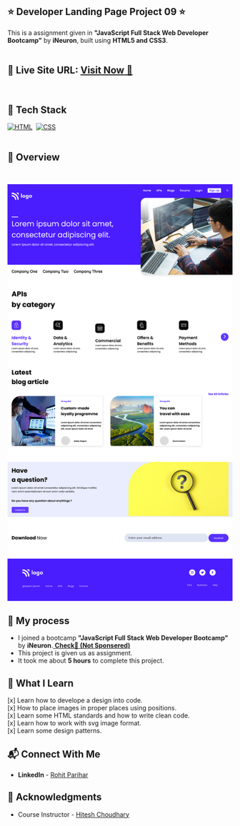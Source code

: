 ## ⭐ Developer Landing Page Project 09 ⭐

This is a assignment given in **"JavaScript Full Stack Web Developer Bootcamp"** by **iNeuron**, built using **HTML5 and CSS3**.
<br>
<br>

## 📌 **Live Site URL:** <a href="https://developer-landing-page-009.netlify.app/">**Visit Now** 🚀</a>

<br>

## 📌 Tech Stack

[![HTML](https://img.shields.io/badge/html5%20-%23E34F26.svg?&style=for-the-badge&logo=html5&logoColor=white)](https://github.com/prakash-naikwadi)&nbsp;
[![CSS](https://img.shields.io/badge/css3%20-%231572B6.svg?&style=for-the-badge&logo=css3&logoColor=white)](https://github.com/prakash-naikwadi)&nbsp;
<br>
<br>

## 📌 Overview

<br>

![Screenshot](./images/screenshot.png?raw=true "Template Screenshot")

## 📌 My process

- I joined a bootcamp **"JavaScript Full Stack Web Developer Bootcamp"** by **iNeuron**.<a href="https://ineuron.ai/"> **Check🚀 (Not Sponsered)**</a>
- This project is given us as assignment.
- It took me about **5 hours** to complete this project.

## 📌 What I Learn

[x] Learn how to develope a design into code.  
[x] How to place images in proper places using positions.  
[x] Learn some HTML standards and how to write clean code.  
[x] Learn how to work with svg image format.  
[x] Learn some design patterns.

## 📬 Connect With Me

- **LinkedIn** - [Rohit Parihar](https://www.linkedin.com/in/rohit-parihar-3a4b1b1aa/)


## 📌 Acknowledgments

- Course Instructor - [Hitesh Choudhary](https://github.com/hiteshchoudhary)
